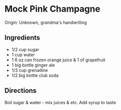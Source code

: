 # Mock Pink Champagne

Origin: Unknown, grandma's handwriting

## Ingredients

- 1/2 cup sugar
- 1 cup water
- 1  6 oz can frozen orange juice & 1 of grapefruit
- 1 big bottle ginger ale
- 1/3 cup grenadine
- 1/2 big bottle club soda

## Directions

Boil sugar & water - mix juices & etc. Add syrup to taste